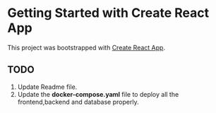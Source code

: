# Getting Started with Create React App

This project was bootstrapped with [Create React App](https://github.com/facebook/create-react-app).

## TODO

1. Update Readme file.
2. Update the **docker-compose.yaml** file to deploy all the frontend,backend and database properly.
